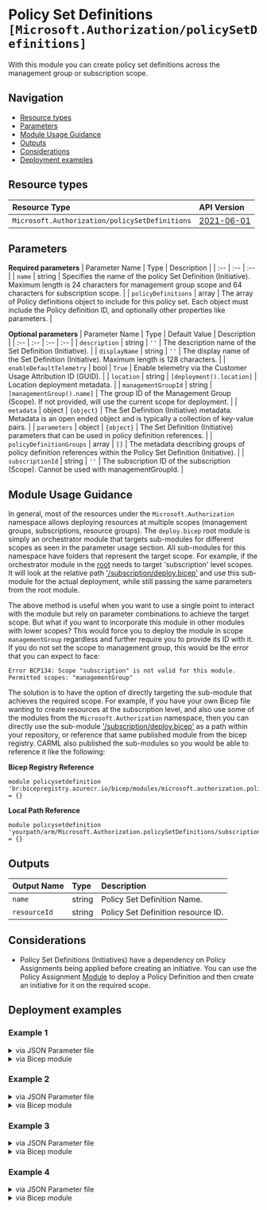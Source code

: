 # Policy Set Definitions `[Microsoft.Authorization/policySetDefinitions]`

With this module you can create policy set definitions across the management group or subscription scope.

## Navigation

- [Resource types](#Resource-types)
- [Parameters](#Parameters)
- [Module Usage Guidance](#Module-Usage-Guidance)
- [Outputs](#Outputs)
- [Considerations](#Considerations)
- [Deployment examples](#Deployment-examples)

## Resource types

| Resource Type | API Version |
| :-- | :-- |
| `Microsoft.Authorization/policySetDefinitions` | [2021-06-01](https://docs.microsoft.com/en-us/azure/templates/Microsoft.Authorization/2021-06-01/policySetDefinitions) |

## Parameters

**Required parameters**
| Parameter Name | Type | Description |
| :-- | :-- | :-- |
| `name` | string | Specifies the name of the policy Set Definition (Initiative). Maximum length is 24 characters for management group scope and 64 characters for subscription scope. |
| `policyDefinitions` | array | The array of Policy definitions object to include for this policy set. Each object must include the Policy definition ID, and optionally other properties like parameters. |

**Optional parameters**
| Parameter Name | Type | Default Value | Description |
| :-- | :-- | :-- | :-- |
| `description` | string | `''` | The description name of the Set Definition (Initiative). |
| `displayName` | string | `''` | The display name of the Set Definition (Initiative). Maximum length is 128 characters. |
| `enableDefaultTelemetry` | bool | `True` | Enable telemetry via the Customer Usage Attribution ID (GUID). |
| `location` | string | `[deployment().location]` | Location deployment metadata. |
| `managementGroupId` | string | `[managementGroup().name]` | The group ID of the Management Group (Scope). If not provided, will use the current scope for deployment. |
| `metadata` | object | `{object}` | The Set Definition (Initiative) metadata. Metadata is an open ended object and is typically a collection of key-value pairs. |
| `parameters` | object | `{object}` | The Set Definition (Initiative) parameters that can be used in policy definition references. |
| `policyDefinitionGroups` | array | `[]` | The metadata describing groups of policy definition references within the Policy Set Definition (Initiative). |
| `subscriptionId` | string | `''` | The subscription ID of the subscription (Scope). Cannot be used with managementGroupId. |

## Module Usage Guidance

In general, most of the resources under the `Microsoft.Authorization` namespace allows deploying resources at multiple scopes (management groups, subscriptions, resource groups). The `deploy.bicep` root module is simply an orchestrator module that targets sub-modules for different scopes as seen in the parameter usage section. All sub-modules for this namespace have folders that represent the target scope. For example, if the orchestrator module in the [root](deploy.bicep) needs to target 'subscription' level scopes. It will look at the relative path ['/subscription/deploy.bicep'](./subscription/deploy.bicep) and use this sub-module for the actual deployment, while still passing the same parameters from the root module.

The above method is useful when you want to use a single point to interact with the module but rely on parameter combinations to achieve the target scope. But what if you want to incorporate this module in other modules with lower scopes? This would force you to deploy the module in scope `managementGroup` regardless and further require you to provide its ID with it. If you do not set the scope to management group, this would be the error that you can expect to face:

```bicep
Error BCP134: Scope "subscription" is not valid for this module. Permitted scopes: "managementGroup"
```

The solution is to have the option of directly targeting the sub-module that achieves the required scope. For example, if you have your own Bicep file wanting to create resources at the subscription level, and also use some of the modules from the `Microsoft.Authorization` namespace, then you can directly use the sub-module ['/subscription/deploy.bicep'](./subscription/deploy.bicep) as a path within your repository, or reference that same published module from the bicep registry. CARML also published the sub-modules so you would be able to reference it like the following:

**Bicep Registry Reference**
```bicep
module policysetdefinition 'br:bicepregistry.azurecr.io/bicep/modules/microsoft.authorization.policysetdefinitions.subscription:version' = {}
```
**Local Path Reference**
```bicep
module policysetdefinition 'yourpath/arm/Microsoft.Authorization.policySetDefinitions/subscription/deploy.bicep' = {}
```

## Outputs

| Output Name | Type | Description |
| :-- | :-- | :-- |
| `name` | string | Policy Set Definition Name. |
| `resourceId` | string | Policy Set Definition resource ID. |

## Considerations

- Policy Set Definitions (Initiatives) have a dependency on Policy Assignments being applied before creating an initiative. You can use the Policy Assignment [Module](../policyDefinitions/deploy.bicep) to deploy a Policy Definition and then create an initiative for it on the required scope.

## Deployment examples

<h3>Example 1</h3>

<details>

<summary>via JSON Parameter file</summary>

```json
{
    "$schema": "https://schema.management.azure.com/schemas/2019-04-01/deploymentParameters.json#",
    "contentVersion": "1.0.0.0",
    "parameters": {
        "name": {
            "value": "<<namePrefix>>-mg-min-policySet"
        },
        "policyDefinitions": {
            "value": [
                {
                    "parameters": {
                        "listOfAllowedLocations": {
                            "value": [
                                "australiaeast"
                            ]
                        }
                    },
                    "policyDefinitionId": "/providers/Microsoft.Authorization/policyDefinitions/e56962a6-4747-49cd-b67b-bf8b01975c4c"
                }
            ]
        }
    }
}

```

</details>

<details>

<summary>via Bicep module</summary>

```bicep
module policySetDefinitions './Microsoft.Authorization/policySetDefinitions/deploy.bicep' = {
  name: '${uniqueString(deployment().name)}-policySetDefinitions'
  params: {
    name: '<<namePrefix>>-mg-min-policySet'
    policyDefinitions: [
      {
        parameters: {
          listOfAllowedLocations: {
            value: [
              'australiaeast'
            ]
          }
        }
        policyDefinitionId: '/providers/Microsoft.Authorization/policyDefinitions/e56962a6-4747-49cd-b67b-bf8b01975c4c'
      }
    ]
  }
```

</details>
<p>

<h3>Example 2</h3>

<details>

<summary>via JSON Parameter file</summary>

```json
{
    "$schema": "https://schema.management.azure.com/schemas/2019-04-01/deploymentParameters.json#",
    "contentVersion": "1.0.0.0",
    "parameters": {
        "name": {
            "value": "<<namePrefix>>-mg-policySet"
        },
        "displayName": {
            "value": "[DisplayName] This policy set definition is deployed at management group scope"
        },
        "description": {
            "value": "[Description] This policy set definition is deployed at management group scope"
        },
        "policyDefinitionGroups": {
            "value": [
                {
                    "name": "Network"
                },
                {
                    "name": "ARM"
                }
            ]
        },
        "policyDefinitions": {
            "value": [
                {
                    "groupNames": [
                        "ARM"
                    ],
                    "parameters": {
                        "listOfAllowedLocations": {
                            "value": [
                                "australiaeast"
                            ]
                        }
                    },
                    "policyDefinitionId": "/providers/Microsoft.Authorization/policyDefinitions/e56962a6-4747-49cd-b67b-bf8b01975c4c",
                    "policyDefinitionReferenceId": "Allowed locations_1"
                },
                {
                    "groupNames": [
                        "ARM"
                    ],
                    "parameters": {
                        "listOfAllowedLocations": {
                            "value": [
                                "australiaeast"
                            ]
                        }
                    },
                    "policyDefinitionId": "/providers/Microsoft.Authorization/policyDefinitions/e765b5de-1225-4ba3-bd56-1ac6695af988",
                    "policyDefinitionReferenceId": "Allowed locations for resource groups_1"
                }
            ]
        },
        "metadata": {
            "value": {
                "category": "Security",
                "version": "1"
            }
        },
        "managementGroupId": {
            "value": "<<managementGroupId>>"
        }
    }
}

```

</details>

<details>

<summary>via Bicep module</summary>

```bicep
module policySetDefinitions './Microsoft.Authorization/policySetDefinitions/deploy.bicep' = {
  name: '${uniqueString(deployment().name)}-policySetDefinitions'
  params: {
    name: '<<namePrefix>>-mg-policySet'
    displayName: '[DisplayName] This policy set definition is deployed at management group scope'
    description: '[Description] This policy set definition is deployed at management group scope'
    policyDefinitionGroups: [
      {
        name: 'Network'
      }
      {
        name: 'ARM'
      }
    ]
    policyDefinitions: [
      {
        groupNames: [
          'ARM'
        ]
        parameters: {
          listOfAllowedLocations: {
            value: [
              'australiaeast'
            ]
          }
        }
        policyDefinitionId: '/providers/Microsoft.Authorization/policyDefinitions/e56962a6-4747-49cd-b67b-bf8b01975c4c'
        policyDefinitionReferenceId: 'Allowed locations_1'
      }
      {
        groupNames: [
          'ARM'
        ]
        parameters: {
          listOfAllowedLocations: {
            value: [
              'australiaeast'
            ]
          }
        }
        policyDefinitionId: '/providers/Microsoft.Authorization/policyDefinitions/e765b5de-1225-4ba3-bd56-1ac6695af988'
        policyDefinitionReferenceId: 'Allowed locations for resource groups_1'
      }
    ]
    metadata: {
      category: 'Security'
      version: '1'
    }
    managementGroupId: '<<managementGroupId>>'
  }
```

</details>
<p>

<h3>Example 3</h3>

<details>

<summary>via JSON Parameter file</summary>

```json
{
    "$schema": "https://schema.management.azure.com/schemas/2019-04-01/deploymentParameters.json#",
    "contentVersion": "1.0.0.0",
    "parameters": {
        "name": {
            "value": "<<namePrefix>>-sub-min-policySet"
        },
        "policyDefinitions": {
            "value": [
                {
                    "parameters": {
                        "listOfAllowedLocations": {
                            "value": [
                                "australiaeast"
                            ]
                        }
                    },
                    "policyDefinitionId": "/providers/Microsoft.Authorization/policyDefinitions/e56962a6-4747-49cd-b67b-bf8b01975c4c"
                }
            ]
        },
        "subscriptionId": {
            "value": "<<subscriptionId>>"
        }
    }
}

```

</details>

<details>

<summary>via Bicep module</summary>

```bicep
module policySetDefinitions './Microsoft.Authorization/policySetDefinitions/deploy.bicep' = {
  name: '${uniqueString(deployment().name)}-policySetDefinitions'
  params: {
    name: '<<namePrefix>>-sub-min-policySet'
    policyDefinitions: [
      {
        parameters: {
          listOfAllowedLocations: {
            value: [
              'australiaeast'
            ]
          }
        }
        policyDefinitionId: '/providers/Microsoft.Authorization/policyDefinitions/e56962a6-4747-49cd-b67b-bf8b01975c4c'
      }
    ]
    subscriptionId: '<<subscriptionId>>'
  }
```

</details>
<p>

<h3>Example 4</h3>

<details>

<summary>via JSON Parameter file</summary>

```json
{
    "$schema": "https://schema.management.azure.com/schemas/2019-04-01/deploymentParameters.json#",
    "contentVersion": "1.0.0.0",
    "parameters": {
        "name": {
            "value": "<<namePrefix>>-sub-policySet"
        },
        "displayName": {
            "value": "[DisplayName] This policy set definition is deployed at subscription scope"
        },
        "description": {
            "value": "[Description] This policy set definition is deployed at subscription scope"
        },
        "policyDefinitionGroups": {
            "value": [
                {
                    "name": "Network"
                },
                {
                    "name": "ARM"
                }
            ]
        },
        "policyDefinitions": {
            "value": [
                {
                    "groupNames": [
                        "ARM"
                    ],
                    "parameters": {
                        "listOfAllowedLocations": {
                            "value": [
                                "australiaeast"
                            ]
                        }
                    },
                    "policyDefinitionId": "/providers/Microsoft.Authorization/policyDefinitions/e56962a6-4747-49cd-b67b-bf8b01975c4c",
                    "policyDefinitionReferenceId": "Allowed locations_1"
                },
                {
                    "groupNames": [
                        "ARM"
                    ],
                    "parameters": {
                        "listOfAllowedLocations": {
                            "value": [
                                "australiaeast"
                            ]
                        }
                    },
                    "policyDefinitionId": "/providers/Microsoft.Authorization/policyDefinitions/e765b5de-1225-4ba3-bd56-1ac6695af988",
                    "policyDefinitionReferenceId": "Allowed locations for resource groups_1"
                }
            ]
        },
        "metadata": {
            "value": {
                "category": "Security",
                "version": "1"
            }
        },
        "subscriptionId": {
            "value": "<<subscriptionId>>"
        }
    }
}

```

</details>

<details>

<summary>via Bicep module</summary>

```bicep
module policySetDefinitions './Microsoft.Authorization/policySetDefinitions/deploy.bicep' = {
  name: '${uniqueString(deployment().name)}-policySetDefinitions'
  params: {
    name: '<<namePrefix>>-sub-policySet'
    displayName: '[DisplayName] This policy set definition is deployed at subscription scope'
    description: '[Description] This policy set definition is deployed at subscription scope'
    policyDefinitionGroups: [
      {
        name: 'Network'
      }
      {
        name: 'ARM'
      }
    ]
    policyDefinitions: [
      {
        groupNames: [
          'ARM'
        ]
        parameters: {
          listOfAllowedLocations: {
            value: [
              'australiaeast'
            ]
          }
        }
        policyDefinitionId: '/providers/Microsoft.Authorization/policyDefinitions/e56962a6-4747-49cd-b67b-bf8b01975c4c'
        policyDefinitionReferenceId: 'Allowed locations_1'
      }
      {
        groupNames: [
          'ARM'
        ]
        parameters: {
          listOfAllowedLocations: {
            value: [
              'australiaeast'
            ]
          }
        }
        policyDefinitionId: '/providers/Microsoft.Authorization/policyDefinitions/e765b5de-1225-4ba3-bd56-1ac6695af988'
        policyDefinitionReferenceId: 'Allowed locations for resource groups_1'
      }
    ]
    metadata: {
      category: 'Security'
      version: '1'
    }
    subscriptionId: '<<subscriptionId>>'
  }
```

</details>
<p>
